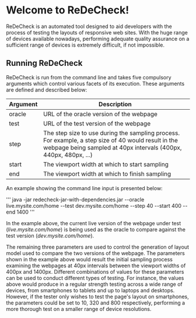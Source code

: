 Welcome to ReDeCheck!
===================

ReDeCheck is an automated tool designed to aid developers with the process of testing the layouts of responsive web sites. With the huge range of devices available nowadays, performing adequate quality assurance on a sufficient range of devices is extremely difficult, if not impossible.



Running ReDeCheck
-----------

ReDeCheck is run from the command line and takes five compulsory arguments which control various facets of its execution. These arguments are defined and described below:

Argument 	|	Description
-------		|	---------------
oracle		|	URL of the oracle version of the webpage
test 		|	URL of the test version of the webpage
step		|	The step size to use during the sampling process. For example, a step size of 40 would result in 				 the webpage being sampled at 40px intervals (400px, 440px, 480px, ...)
start		|	The viewport width at which to start sampling
end			|	The viewport width at which to finish sampling

An example showing the command line input is presented below:

'''
java -jar redecheck-jar-with-dependencies.jar --oracle live.mysite.com/home --test dev.mysite.com/home --step 40 --start 400 --end 1400
'''

In the example above, the current live version of the webpage under test (*live.mysite.com/home*) is being used as the oracle to compare against the test version (*dev.mysite.com/home*).

The remaining three parameters are used to control the generation of layout model used to compare the two versions of the webpage. The parameters shown in the example above would result the initial sampling process examining the webpages at 40px intervals between the viewport widths of 400px and 1400px. Different combinations of values for these parameters can be used to conduct different types of testing. For instance, the values above would produce in a regular strength testing across a wide range of devices, from smartphones to tablets and up to laptops and desktops. However, if the tester only wishes to test the page's layout on smartphones, the parameters could be set to 10, 320 and 800 respectively, performing a more thorough test on a smaller range of device resolutions. 
